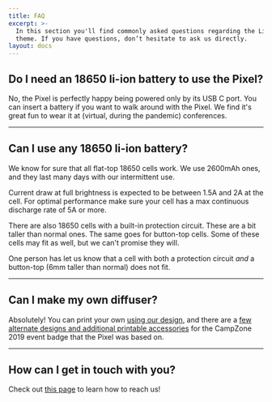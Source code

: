 ```yaml
---
title: FAQ
excerpt: >-
  In this section you'll find commonly asked questions regarding the Libris
  theme. If you have questions, don’t hesitate to ask us directly.
layout: docs
---
```


## Do I need an 18650 li-ion battery to use the Pixel?

No, the Pixel is perfectly happy being powered only by its USB C port. You can insert a battery if you want to walk around with the Pixel. We find it's great fun to wear it at (virtual, during the pandemic) conferences.

***

## Can I use any 18650 li-ion battery?

We know for sure that all flat-top 18650 cells work. We use 2600mAh ones, and they last many days with our intermittent use.

Current draw at full brightness is expected to be between 1.5A and 2A at the cell.
For optimal performance make sure your cell has a max continuous discharge rate of 5A or more.

There are also 18650 cells with a built-in protection circuit. These are a bit taller than normal ones. The same goes for button-top cells. Some of these cells may fit as well, but we can't promise they will.

One person has let us know that a cell with both a protection circuit _and_ a button-top (6mm taller than normal) does not fit.

***

## Can I make my own diffuser?

Absolutely! You can print your own [using our design](https://www.thingiverse.com/thing:4689368), and there are a [few alternate designs and additional printable accessories](https://www.thingiverse.com/search?q=campzone+2019&type=things&sort=relevant) for the CampZone 2019 event badge that the Pixel was based on.

***

## How can I get in touch with you?

Check out [this page](/docs/community) to learn how to reach us!
